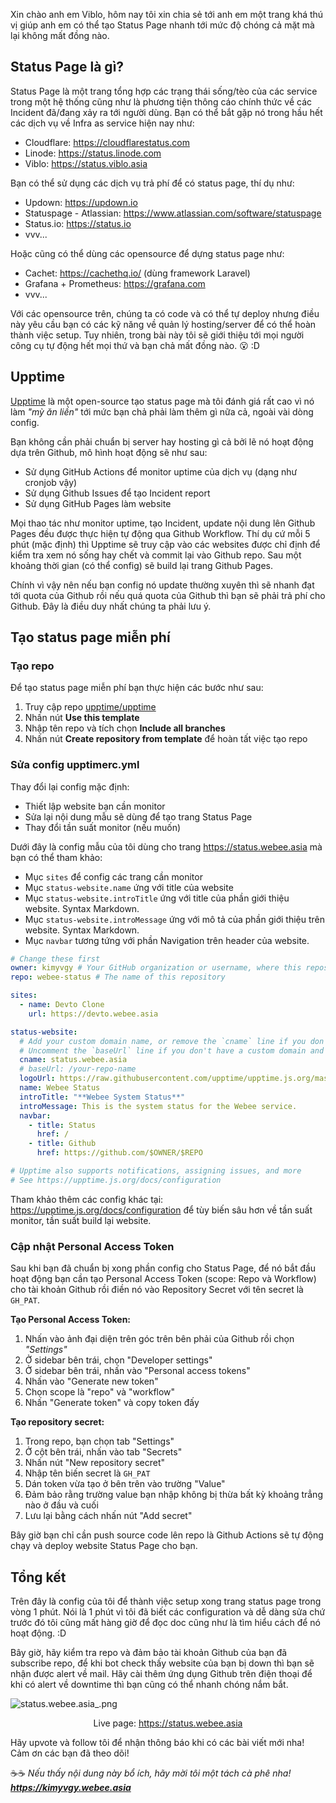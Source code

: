 Xin chào anh em Viblo, hôm nay tôi xin chia sẻ tới anh em một trang khá thú vị giúp anh em có thể tạo Status Page nhanh tới mức độ chóng cả mặt mà lại không mất đồng nào.

## Status Page là gì?

Status Page là một trang tổng hợp các trạng thái sống/tèo của các service trong một hệ thống cũng như là phương tiện thông cáo chính thức về các Incident đã/đang xảy ra tới người dùng. Bạn có thể bắt gặp nó trong hầu hết các dịch vụ về Infra as service hiện nay như:
- Cloudflare: https://cloudflarestatus.com
- Linode: https://status.linode.com
- Viblo: https://status.viblo.asia

Bạn có thể sử dụng các dịch vụ trả phí để có status page, thí dụ như:
- Updown: https://updown.io
- Statuspage - Atlassian: https://www.atlassian.com/software/statuspage
- Status.io: https://status.io
- vvv...

Hoặc cũng có thể dùng các opensource để dựng status page như:
- Cachet: https://cachethq.io/ (dùng framework Laravel)
- Grafana + Prometheus: https://grafana.com
- vvv...

Với các opensource trên, chúng ta có code và có thể tự deploy nhưng điều này yêu cầu bạn có các kỹ năng về quản lý hosting/server để có thể hoàn thành việc setup. Tuy nhiên, trong bài này tôi sẽ giới thiệu tới mọi người công cụ tự động hết mọi thứ và bạn chả mất đồng nào. :open_mouth: :D

## Upptime

[Upptime](https://upptime.js.org/) là một open-source tạo status page mà tôi đánh giá rất cao vì nó làm *"mỳ ăn liền"* tới mức bạn chả phải làm thêm gì nữa cả, ngoài vài dòng config.

Bạn không cần phải chuẩn bị server hay hosting gì cả bởi lẽ nó hoạt động dựa trên Github, mô hình hoạt động sẽ như sau:
- Sử dụng GitHub Actions để monitor uptime của dịch vụ (dạng như cronjob vậy)
- Sử dụng Github Issues để tạo Incident report
- Sử dụng GitHub Pages làm website

Mọi thao tác như monitor uptime, tạo Incident, update nội dung lên Github Pages đều được thực hiện tự động qua Github Workflow. Thí dụ cứ mỗi 5 phút (mặc định) thì Upptime sẽ truy cập vào các websites được chỉ định để kiểm tra xem nó sống hay chết và commit lại vào Github repo. Sau một khoảng thời gian (có thể config) sẽ build lại trang Github Pages.

Chính vì vậy nên nếu bạn config nó update thường xuyên thì sẽ nhanh đạt tới quota của Github rồi nếu quá quota của Github thì bạn sẽ phải trả phí cho Github. Đây là điều duy nhất chúng ta phải lưu ý.

## Tạo status page miễn phí

### Tạo repo

Để tạo status page miễn phí bạn thực hiện các bước như sau:
1. Truy cập repo [upptime/upptime](https://github.com/upptime/upptime)
2. Nhấn nút **Use this template**
3. Nhập tên repo và tích chọn **Include all branches**
4. Nhấn nút **Create repository from template** để hoàn tất việc tạo repo

### Sửa config upptimerc.yml

Thay đổi lại config mặc định:
- Thiết lập website bạn cần monitor
- Sửa lại nội dung mẫu sẽ dùng để tạo trang Status Page
- Thay đổi tần suất monitor (nếu muốn)

Dưới đây là config mẫu của tôi dùng cho trang https://status.webee.asia mà bạn có thể tham khảo:
- Mục `sites` để config các trang cần monitor
- Mục `status-website.name` ứng với title của website
- Mục `status-website.introTitle` ứng với title của phần giới thiệu website. Syntax Markdown.
- Mục `status-website.introMessage` ứng với mô tả của phần giới thiệu trên website. Syntax Markdown.
- Mục `navbar` tương tứng với phần Navigation trên header của website.

```yaml:upptimerc.yml
# Change these first
owner: kimyvgy # Your GitHub organization or username, where this repository lives
repo: webee-status # The name of this repository

sites:
  - name: Devto Clone
    url: https://devto.webee.asia

status-website:
  # Add your custom domain name, or remove the `cname` line if you don't have a domain
  # Uncomment the `baseUrl` line if you don't have a custom domain and add your repo name there
  cname: status.webee.asia
  # baseUrl: /your-repo-name
  logoUrl: https://raw.githubusercontent.com/upptime/upptime.js.org/master/static/img/icon.svg
  name: Webee Status
  introTitle: "**Webee System Status**"
  introMessage: This is the system status for the Webee service.
  navbar:
    - title: Status
      href: /
    - title: Github
      href: https://github.com/$OWNER/$REPO

# Upptime also supports notifications, assigning issues, and more
# See https://upptime.js.org/docs/configuration
```


Tham khảo thêm các config khác tại: https://upptime.js.org/docs/configuration để tùy biến sâu hơn về tần suất monitor, tần suất build lại website.

### Cập nhật Personal Access Token

Sau khi bạn đã chuẩn bị xong phần config cho Status Page, để nó bắt đầu hoạt động bạn cần tạo Personal Access Token (scope: Repo và Workflow) cho tài khoản Github rồi điền nó vào Repository Secret với tên secret là `GH_PAT`.

**Tạo Personal Access Token:**
1. Nhấn vào ảnh đại diện trên góc trên bên phải của Github rồi chọn *"Settings"*
2. Ở sidebar bên trái, chọn "Developer settings"
3. Ở sidebar bên trái, nhấn vào "Personal access tokens"
4. Nhấn vào "Generate new token"
5. Chọn scope là "repo" và "workflow"
6. Nhấn "Generate token" và copy token đấy

**Tạo repository secret:**
1. Trong repo, bạn chọn tab "Settings"
2. Ở cột bên trái, nhấn vào tab "Secrets"
3. Nhấn nút "New repository secret"
4. Nhập tên biến secret là `GH_PAT`
5. Dán token vừa tạo ở bên trên vào trường "Value"
6. Đảm bảo rằng trường value bạn nhập không bị thừa bất kỳ khoảng trẳng nào ở đầu và cuối 
7. Lưu lại bằng cách nhấn nút "Add secret"

Bây giờ bạn chỉ cần push source code lên repo là Github Actions sẽ tự động chạy và deploy website Status Page cho bạn. 

## Tổng kết

Trên đây là config của tôi để thành việc setup xong trang status page trong vòng 1 phút. Nói là 1 phút vì tôi đã biết các configuration và dễ dàng sửa chứ trước đó tôi cũng mất hàng giờ để đọc doc cũng như là tìm hiểu cách để nó hoạt động. :D

Bây giờ, hãy kiểm tra repo và đảm bảo tài khoản Github của bạn đã subscribe repo, để khi bot check thấy website của bạn bị down thì bạn sẽ nhận được alert về mail. Hãy cài thêm ứng dụng Github trên điện thoại để khi có alert về downtime thì bạn cũng có thể nhanh chóng nắm bắt.

![status.webee.asia_.png](https://images.viblo.asia/89029919-c929-4bcb-bd74-20e632ac7560.png)

<p align="center">Live page: <a href="https://status.webee.asia" target="_blank">https://status.webee.asia</a></p>

Hãy upvote và follow tôi để nhận thông báo khi có các bài viết mới nha! Cảm ơn các bạn đã theo dõi!

:coffee::coffee: *Nếu thấy nội dung này bổ ích, hãy mời tôi một tách cà phê nha! **https://kimyvgy.webee.asia***